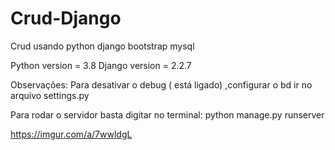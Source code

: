 # Crud-Django
Crud usando python django bootstrap mysql

Python version = 3.8
Django version = 2.2.7

Observações: Para desativar o debug ( está ligado) ,configurar o bd ir no arquivo settings.py

Para rodar o servidor basta digitar no terminal: python manage.py runserver

https://imgur.com/a/7wwldgL

